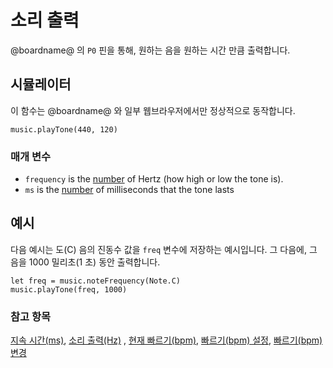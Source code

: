 # 소리 출력

@boardname@ 의 `P0` 핀을 통해, 원하는 음을 원하는 시간 만큼 출력합니다.

## 시뮬레이터

이 함수는 @boardname@ 와 일부 웹브라우저에서만 정상적으로 동작합니다.

```sig
music.playTone(440, 120)
```

### 매개 변수

* `frequency` is the [number](/reference/types/number) of Hertz (how high or low the tone is).
* `ms` is the [number](/reference/types/number) of milliseconds that the tone lasts

## 예시

다음 예시는 도(C) 음의 진동수 값을 `freq` 변수에 저장하는 예시입니다. 그 다음에, 그 음을 1000 밀리초(1 초) 동안 출력합니다.

```blocks
let freq = music.noteFrequency(Note.C)
music.playTone(freq, 1000)
```

### 참고 항목

[지속 시간(ms)](/reference/music/rest), [소리 출력(Hz)](/reference/music/ring-tone) , [현재 빠르기(bpm)](/reference/music/tempo), [빠르기(bpm) 설정](/reference/music/set-tempo), [빠르기(bpm) 변경](/reference/music/change-tempo-by)